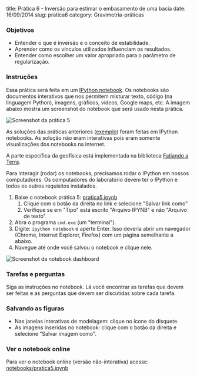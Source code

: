 title: Prática 6 - Inversão para estimar o embasamento de uma bacia
date: 16/09/2014
slug: pratica6
category: Gravimetria-práticas

### Objetivos

* Entender o que é inversão e o conceito de estabilidade.
* Aprender como os vínculos utilizados influenciam os resultados.
* Entender como escolher um valor apropriado para o parâmetro de regularização.

### Instruções

Essa prática será feita em um
[IPython notebook](http://ipython.org/notebook.html).
Os notebooks são documentos interativos que nos permitem misturar texto, código
(na linguagem Python), imagens, gráficos, vídeos, Google maps, etc.
A imagem abaixo mostra um screenshot do notebook que será usado nesta prática.

![Screenshot da prática 5]({filename}/images/pratica5-screeshot-notebook.png)

As soluções das práticas anteriores
([exemplo](http://nbviewer.ipython.org/github/leouieda/geofisica1/blob/master/notebooks/pratica4.ipynb))
foram feitas em IPython notebooks.
As solução não eram interativas pois eram somente visualizações dos notebooks
na internet.

A parte específica da geofísica está implementada na biblioteca [Fatiando a
Terra](http://fatiando.org).

Para interagir (rodar) os notebooks, precisamos rodar o IPython em nossos
computadores.
Os computadores do laboratório devem ter o IPython e todos os outros requisitos
instalados.

1. Baixe o notebook prática 5:
   [pratica5.ipynb](https://raw.githubusercontent.com/leouieda/geofisica1/master/notebooks/pratica5.ipynb)
    1. Clique com o botão da direita no link e selecione "Salvar link como"
    2. Verifique se em "Tipo" está escrito "Arquivo IPYNB" e não
       "Arquivo de texto".
2. Abra o programa `cmd.exe` (um "terminal").
3. Digite: `ipython notebook` e aperte Enter.
   Isso deveria abrir um navegador (Chrome, Internet Explorer, Firefox) com
   um página semelhante a abaixo.
4. Navegue até onde você salvou o notebook e clique nele.

![Screenshot da notebook dashboard]({filename}/images/pratica5-screeshot-dashboard.png)

### Tarefas e perguntas

Siga as instruções no notebook. Lá você encontrar as tarefas que devem ser
feitas e as perguntas que devem ser discutidas sobre cada tarefa.

### Salvando as figuras

* Nas janelas interativas de modelagem: clique no ícone do disquete.
* As imagens inseridas no notebook: clique com o botão da direita e selecione
  "Salvar imagem como".

### Ver o notebook online

Para ver o  notebook online (versão não-interativa) acesse:
[notebooks/pratica5.ipynb](http://nbviewer.ipython.org/github/leouieda/geofisica1/blob/master/notebooks/pratica5.ipynb)
